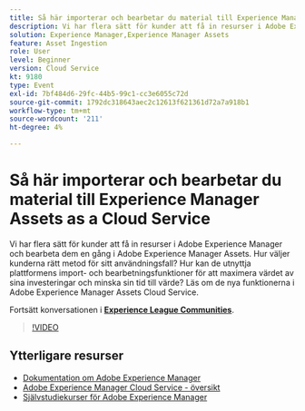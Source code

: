 ```yaml
---
title: Så här importerar och bearbetar du material till Experience Manager Assets as a Cloud Service
description: Vi har flera sätt för kunder att få in resurser i Adobe Experience Manager och bearbeta dem en gång i Adobe Experience Manager Assets. Hur väljer kunderna rätt metod för sitt användningsfall? Hur kan de utnyttja plattformens import- och bearbetningsfunktioner för att maximera värdet av sina investeringar och minska sin tid till värde? Läs om de nya funktionerna i Adobe Experience Manager Assets Cloud Service.
solution: Experience Manager,Experience Manager Assets
feature: Asset Ingestion
role: User
level: Beginner
version: Cloud Service
kt: 9180
type: Event
exl-id: 7bf484d6-29fc-44b5-99c1-cc3e6055c72d
source-git-commit: 1792dc318643aec2c12613f621361d72a7a918b1
workflow-type: tm+mt
source-wordcount: '211'
ht-degree: 4%

---
```


# Så här importerar och bearbetar du material till Experience Manager Assets as a Cloud Service

Vi har flera sätt för kunder att få in resurser i Adobe Experience Manager och bearbeta dem en gång i Adobe Experience Manager Assets. Hur väljer kunderna rätt metod för sitt användningsfall? Hur kan de utnyttja plattformens import- och bearbetningsfunktioner för att maximera värdet av sina investeringar och minska sin tid till värde? Läs om de nya funktionerna i Adobe Experience Manager Assets Cloud Service.

Fortsätt konversationen i **[Experience League Communities](https://adobe.ly/2Zq7dlg)**.

>[!VIDEO](https://video.tv.adobe.com/v/337773/?quality=12&learn=on&hidetitle=true)

## Ytterligare resurser

- [Dokumentation om Adobe Experience Manager ](https://experienceleague.adobe.com/docs/experience-manager-cloud-service.html)
- [Adobe Experience Manager Cloud Service - översikt](https://experienceleague.adobe.com/docs/experience-manager-cloud-service/overview/home.html)
- [Självstudiekurser för Adobe Experience Manager](https://experienceleague.adobe.com/docs/experience-manager-tutorials.html)
